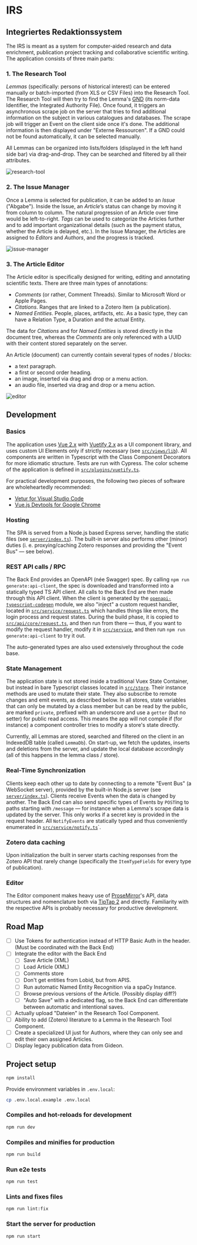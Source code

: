 # IRS

## Integriertes Redaktionssystem

The IRS is meant as a system for computer-aided research and data enrichment, publication project tracking and collaborative scientific writing. The application consists of three main parts:

### 1. The Research Tool

*Lemmas* (specifically: persons of historical interest) can be entered manually or batch-imported (from XLS or CSV Files) into the Research Tool. The Research Tool will then try to find the Lemma's [GND](https://en.wikipedia.org/wiki/Integrated_Authority_File) (its norm-data Identifier, the Integrated Authority File). Once found, it triggers an asynchronous scrape job on the server that tries to find additional information on the subject in various catalogues and databases. The scrape job will trigger an Event on the client side once it's done. The additional information is then displayed under "Externe Ressourcen". If a GND could not be found automatically, it can be selected manually.

All Lemmas can be organized into lists/folders (displayed in the left hand side bar) via drag-and-drop. They can be searched and filtered by all their attributes.

![research-tool](screenshots/research-tool.png)

### 2. The Issue Manager

Once a Lemma is selected for publication, it can be added to an *Issue* ("Abgabe"). Inside the Issue, an *Article*’s status can change by moving it from column to column. The natural progression of an Article over time would be left-to-right. *Tags* can be used to categorize the Articles further and to add important organizational details (such as the payment status, whether the Article is delayed, etc.). In the Issue Manager, the Articles are assigned to *Editors* and *Authors*, and the progress is tracked.

![issue-manager](screenshots/issue-manager.png)

### 3. The Article Editor

The Article editor is specifically designed for writing, editing and annotating scientific texts. There are three main types of annotations:

- *Comments* (or rather, Comment Threads). Similar to Microsoft Word or Apple Pages.
- *Citations*. Ranges that are linked to a Zotero Item (a publication).
- *Named Entities*. People, places, artifacts, etc. As a basic type, they can have a Relation Type, a Duration and the actual Entity.

The data for *Citations* and for *Named Entities* is stored directly in the document tree, whereas the *Comments* are only referenced with a UUID with their content stored separately on the server.

An Article (document) can currently contain several types of nodes / blocks:

- a text paragraph.
- a first or second order heading.
- an image, inserted via drag and drop or a menu action.
- an audio file, inserted via drag and drop or a menu action.

![editor](screenshots/editor.png)

## Development

### Basics

The application uses [Vue 2.x](https://vuejs.org/v2/guide/) with [Vuetify 2.x](https://vuetifyjs.com/en/introduction/why-vuetify/) as a UI component library, and uses custom UI Elements only if strictly necessary (see [`src/views/lib`](src/views/lib)). All components are written in Typescript with the Class Component Decorators for more idiomatic structure. Tests are run with Cypress. The color scheme of the application is defined in [`src/plugins/vuetify.ts`](src/plugins/vuetify.ts).

For practical development purposes, the following two pieces of software are wholeheartedly recommended:

- [Vetur for Visual Studio Code](https://marketplace.visualstudio.com/items?itemName=octref.vetur)
- [Vue.js Devtools for Google Chrome](https://chrome.google.com/webstore/detail/vuejs-devtools/nhdogjmejiglipccpnnnanhbledajbpd)

### Hosting

The SPA is served from a Node.js based Express server, handling the static files (see [`server/index.ts`](server/index.ts)). The built-in server also performs other (minor) duties (i. e. proxying/caching Zotero responses and providing the "Event Bus" — see below).

### REST API calls / RPC

The Back End provides an OpenAPI (née Swagger) spec. By calling `npm run generate:api-client`, the spec is downloaded and transformed into a statically typed TS API client. All calls to the Back End are then made through this API client. When the client is generated by the [`openapi-typescript-codegen`](https://www.npmjs.com/package/openapi-typescript-codegen) module, we also "inject" a custom request handler, located in [`src/service/request.ts`](src/service/request.ts) which handles things like errors, the login process and request states. During the build phase, it is copied to [`src/api/core/request.ts`](src/api/core/request.ts), and then run from there — thus, if you want to modify the request handler, modify it in [`src/service`](src/service), and then run `npm run generate:api-client` to try it out.

The auto-generated types are also used extensively throughout the code base.

### State Management

The application state is not stored inside a traditional Vuex State Container, but instead in bare Typescript classes located in [`src/store`](src/store). Their instance methods are used to mutate their state. They also subscribe to remote changes and emit events, as described below. In all stores, state variables that can only be mutated by a class member but can be read by the public, are marked `private`, prefixed with an underscore and use a `getter` (but no setter) for public read access. This means the app will not compile if (for instance) a component controller tries to modify a store's state directly.

Currently, all Lemmas are stored, searched and filtered on the client in an IndexedDB table (called `LemmaDb`). On start-up, we fetch the updates, inserts and deletions from the server, and update the local database accordingly (all of this happens in the lemma class / store).

### Real-Time Synchronization

Clients keep each other up to date by connecting to a remote "Event Bus" (a WebSocket server), provided by the built-in Node.js server (see [`server/index.ts`](server/index.ts)). Clients receive Events when the data is changed by another. The Back End can also send specific types of Events by `POST`ing to paths starting with `/message` — for instance when a Lemma's scrape data is updated by the server. This only works if a secret key is provided in the request header. All `NotifyEvents` are statically typed and thus conveniently enumerated in [`src/service/notify.ts`](src/service/notify/notify.ts)`.

### Zotero data caching

Upon initialization the built in server starts caching responses from the Zotero API that rarely change (specifically the `ItemTypeFields` for every type of publication).

### Editor

The Editor component makes heavy use of [ProseMirror](https://prosemirror.net)'s API, data structures and nomenclature both via [TipTap 2](https://tiptap.dev) and directly. Familiarity with the respective APIs is probably necessary for productive development.

## Road Map

- [ ] Use Tokens for authentication instead of HTTP Basic Auth in the header. (Must be coordinated with the Back End)
- [ ] Integrate the editor with the Back End
  - [ ] Save Article (XML)
  - [ ] Load Article (XML)
  - [ ] Comments store
  - [ ] Don't get entities from Lobid, but from APIS.
  - [ ] Run automatic Named Entity Recognition via a spaCy Instance.
  - [ ] Browse previous versions of the Article. (Possibly display diff?)
  - [ ] "Auto Save" with a dedicated flag, so the Back End can differentiate between automatic and intentional saves.
- [ ] Actually upload "Dateien" in the Research Tool Component.
- [ ] Ability to add (Zotero) literature to a Lemma in the Research Tool Component.
- [ ] Create a specialized UI just for Authors, where they can only see and edit their own assigned Articles.
- [ ] Display legacy publication data from Gideon.

## Project setup

```bash
npm install
```

Provide environment variables in `.env.local`:

```bash
cp .env.local.example .env.local
```

### Compiles and hot-reloads for development

```bash
npm run dev
```

### Compiles and minifies for production

```bash
npm run build
```

### Run e2e tests

```bash
npm run test
```

### Lints and fixes files

```bash
npm run lint:fix
```

### Start the server for production

```bash
npm run start
```
